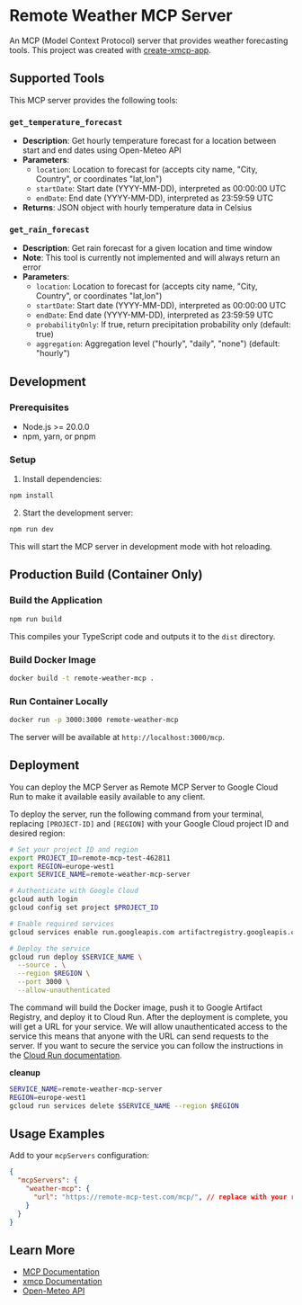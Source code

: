 # Remote Weather MCP Server

An MCP (Model Context Protocol) server that provides weather forecasting tools. This project was created with [create-xmcp-app](https://github.com/basementstudio/xmcp).

## Supported Tools

This MCP server provides the following tools:

### `get_temperature_forecast`
- **Description**: Get hourly temperature forecast for a location between start and end dates using Open-Meteo API
- **Parameters**:
  - `location`: Location to forecast for (accepts city name, "City, Country", or coordinates "lat,lon")
  - `startDate`: Start date (YYYY-MM-DD), interpreted as 00:00:00 UTC
  - `endDate`: End date (YYYY-MM-DD), interpreted as 23:59:59 UTC
- **Returns**: JSON object with hourly temperature data in Celsius

### `get_rain_forecast`
- **Description**: Get rain forecast for a given location and time window
- **Note**: This tool is currently not implemented and will always return an error
- **Parameters**:
  - `location`: Location to forecast for (accepts city name, "City, Country", or coordinates "lat,lon")
  - `startDate`: Start date (YYYY-MM-DD), interpreted as 00:00:00 UTC
  - `endDate`: End date (YYYY-MM-DD), interpreted as 23:59:59 UTC
  - `probabilityOnly`: If true, return precipitation probability only (default: true)
  - `aggregation`: Aggregation level ("hourly", "daily", "none") (default: "hourly")

## Development

### Prerequisites
- Node.js >= 20.0.0
- npm, yarn, or pnpm

### Setup
1. Install dependencies:
```bash
npm install
```

2. Start the development server:
```bash
npm run dev
```

This will start the MCP server in development mode with hot reloading.

## Production Build (Container Only)

### Build the Application
```bash
npm run build
```

This compiles your TypeScript code and outputs it to the `dist` directory.

### Build Docker Image
```bash
docker build -t remote-weather-mcp .
```

### Run Container Locally
```bash
docker run -p 3000:3000 remote-weather-mcp
```

The server will be available at `http://localhost:3000/mcp`.

## Deployment

You can deploy the MCP Server as Remote MCP Server to Google Cloud Run to make it available easily available to any client. 

To deploy the server, run the following command from your terminal, replacing `[PROJECT-ID]` and `[REGION]` with your Google Cloud project ID and desired region:

```bash
# Set your project ID and region
export PROJECT_ID=remote-mcp-test-462811
export REGION=europe-west1
export SERVICE_NAME=remote-weather-mcp-server

# Authenticate with Google Cloud
gcloud auth login
gcloud config set project $PROJECT_ID

# Enable required services
gcloud services enable run.googleapis.com artifactregistry.googleapis.com cloudbuild.googleapis.com

# Deploy the service
gcloud run deploy $SERVICE_NAME \
  --source . \
  --region $REGION \
  --port 3000 \
  --allow-unauthenticated
```

The command will build the Docker image, push it to Google Artifact Registry, and deploy it to Cloud Run. After the deployment is complete, you will get a URL for your service. We will allow unauthenticated access to the service this means that anyone with the URL can send requests to the server. If you want to secure the service you can follow the instructions in the [Cloud Run documentation](https://cloud.google.com/run/docs/authenticating/service-to-service).

**cleanup**

```bash
SERVICE_NAME=remote-weather-mcp-server
REGION=europe-west1
gcloud run services delete $SERVICE_NAME --region $REGION
```

## Usage Examples

Add to your `mcpServers` configuration:

```json
{
  "mcpServers": {
    "weather-mcp": {
      "url": "https://remote-mcp-test.com/mcp/", // replace with your remote mcp server url
    }
  }
}
```

## Learn More

- [MCP Documentation](https://modelcontextprotocol.io/)
- [xmcp Documentation](https://xmcp.dev/docs)
- [Open-Meteo API](https://open-meteo.com/en/docs)
